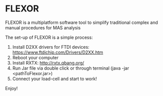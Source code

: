 # FLEXOR
FLEXOR is a multiplatform software tool to simplify traditional complex and manual procedures for MAS analysis

The set-up of FLEXOR is a simple process:
1) Install D2XX drivers for FTDI devices: https://www.ftdichip.com/Drivers/D2XX.htm
2) Reboot your computer
3) Install RXTX: http://rxtx.qbang.org/
4) Run Jar file via double click or through terminal (java -jar <pathToFlexor.jar>)
5) Connect your load-cell and start to work!

Enjoy!
